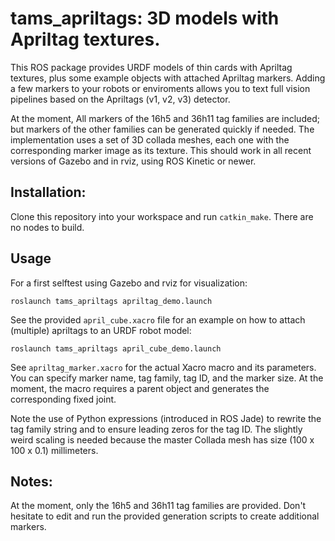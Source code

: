 # tams_apriltags: 3D models with Apriltag textures.

This ROS package provides URDF models of thin cards with Apriltag textures, 
plus some example objects with attached Apriltag markers.
Adding a few markers to your robots or enviroments allows you 
to text full vision pipelines based on the Apriltags (v1, v2, v3)
detector.

At the moment, All markers of the 16h5 and 36h11 tag families are included;
but markers of the other families can be generated quickly if needed.
The implementation uses a set of 3D collada meshes,
each one with the corresponding marker image as its texture.
This should work in all recent versions of Gazebo and in rviz, 
using ROS Kinetic or newer.

## Installation:

Clone this repository into your workspace and run `catkin_make`.
There are no nodes to build.

## Usage

For a first selftest using Gazebo and rviz for visualization:
```
roslaunch tams_apriltags apriltag_demo.launch
```

See the provided `april_cube.xacro` file for an example on how
to attach (multiple) apriltags to an URDF robot model:
```
roslaunch tams_apriltags april_cube_demo.launch
```

See `apriltag_marker.xacro` for the actual Xacro macro and its parameters.
You can specify marker name, tag family, tag ID, and the marker size.
At the moment, the macro requires a parent object and generates the
corresponding fixed joint.

Note the use of Python expressions (introduced in ROS Jade)
to rewrite the tag family string and to ensure leading zeros for the tag ID.
The slightly weird scaling is needed because the master Collada mesh
has size (100 x 100 x 0.1) millimeters.


## Notes:

At the moment, only the 16h5 and 36h11 tag families are provided.
Don't hesitate to edit and run the provided generation scripts
to create additional markers.

